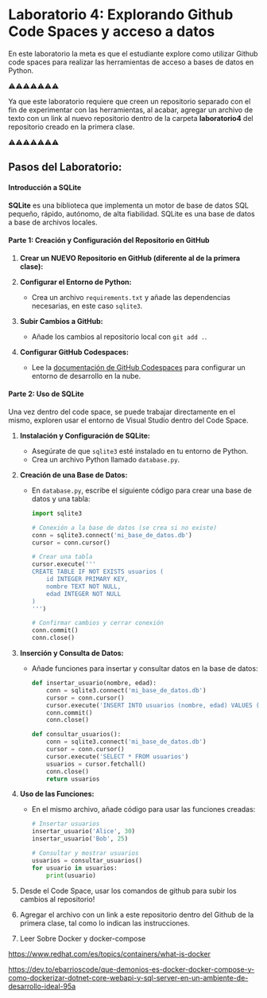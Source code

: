 # Laboratorio 4: Explorando Github Code Spaces y acceso a datos

En este laboratorio la meta es que el estudiante explore como utilizar Github code spaces para realizar las herramientas de acceso a bases de datos en Python.

⚠️⚠️⚠️⚠️⚠️⚠️⚠️

Ya que este laboratorio requiere que creen un repositorio separado con el fin de experimentar con las herramientas, al acabar, agregar un archivo de texto con un link al nuevo repositorio dentro de la carpeta **laboratorio4** del repositorio creado en la primera clase.

⚠️⚠️⚠️⚠️⚠️⚠️⚠️

## Pasos del Laboratorio:

#### Introducción a SQLite

**SQLite** es una biblioteca que implementa un motor de base de datos SQL pequeño, rápido, autónomo, de alta fiabilidad. SQLite es una base de datos a base de archivos locales.

#### Parte 1: Creación y Configuración del Repositorio en GitHub

1. **Crear un NUEVO Repositorio en GitHub (diferente al de la primera clase):**

2. **Configurar el Entorno de Python:**
   - Crea un archivo `requirements.txt` y añade las dependencias necesarias, en este caso `sqlite3`.

4. **Subir Cambios a GitHub:**
   - Añade los cambios al repositorio local con `git add .`.

5. **Configurar GitHub Codespaces:**
   - Lee la [documentación de GitHub Codespaces](https://docs.github.com/es/codespaces/getting-started/quickstart) para configurar un entorno de desarrollo en la nube.

#### Parte 2: Uso de SQLite


Una vez dentro del code space, se puede trabajar directamente en el mismo, exploren usar el entorno de Visual Studio dentro del Code Space.

1. **Instalación y Configuración de SQLite:**
   - Asegúrate de que `sqlite3` esté instalado en tu entorno de Python.
   - Crea un archivo Python llamado `database.py`.

2. **Creación de una Base de Datos:**
   - En `database.py`, escribe el siguiente código para crear una base de datos y una tabla:

     ```python
     import sqlite3

     # Conexión a la base de datos (se crea si no existe)
     conn = sqlite3.connect('mi_base_de_datos.db')
     cursor = conn.cursor()

     # Crear una tabla
     cursor.execute('''
     CREATE TABLE IF NOT EXISTS usuarios (
         id INTEGER PRIMARY KEY,
         nombre TEXT NOT NULL,
         edad INTEGER NOT NULL
     )
     ''')

     # Confirmar cambios y cerrar conexión
     conn.commit()
     conn.close()
     ```

3. **Inserción y Consulta de Datos:**
   - Añade funciones para insertar y consultar datos en la base de datos:

     ```python
     def insertar_usuario(nombre, edad):
         conn = sqlite3.connect('mi_base_de_datos.db')
         cursor = conn.cursor()
         cursor.execute('INSERT INTO usuarios (nombre, edad) VALUES (?, ?)', (nombre, edad))
         conn.commit()
         conn.close()

     def consultar_usuarios():
         conn = sqlite3.connect('mi_base_de_datos.db')
         cursor = conn.cursor()
         cursor.execute('SELECT * FROM usuarios')
         usuarios = cursor.fetchall()
         conn.close()
         return usuarios
     ```

4. **Uso de las Funciones:**
   - En el mismo archivo, añade código para usar las funciones creadas:

     ```python
     # Insertar usuarios
     insertar_usuario('Alice', 30)
     insertar_usuario('Bob', 25)

     # Consultar y mostrar usuarios
     usuarios = consultar_usuarios()
     for usuario in usuarios:
         print(usuario)
     ```
5. Desde el Code Space, usar los comandos de github para subir los cambios al repositorio!

6. Agregar el archivo con un link a este repositorio dentro del Github de la primera clase, tal como lo indican las instrucciones.

7. Leer Sobre Docker y docker-compose 

https://www.redhat.com/es/topics/containers/what-is-docker

https://dev.to/ebarrioscode/que-demonios-es-docker-docker-compose-y-como-dockerizar-dotnet-core-webapi-y-sql-server-en-un-ambiente-de-desarrollo-ideal-95a
